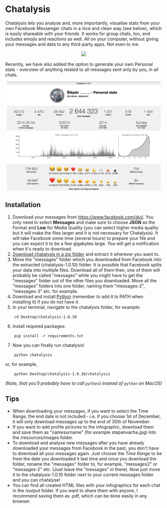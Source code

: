 # Chatalysis

Chatalysis lets you analyse and, more importantly, visualise stats from your own Facebook Messenger chats in a nice and clean way (see below), which is easily shareable with your friends. It works for group chats, too, and includes emojis and reactions as well. All on your computer, without giving your messages and data to any third-party apps. Not even to me.

<p align="center">
<img height="650" src="output/preview_v1.jpg">
</p>

Recently, we have also added the option to generate your own Personal stats - overview of anything related to all messages sent only by you, in all chats.

<p align="center">
<img height="350" src="output/preview_personal.png">
</p>

## Installation

1. Download your messages from <https://www.facebook.com/dyi/>. You only need to select **Messages** and make sure to choose **JSON** as the Format and **Low** for Media Quality (you can select higher media quality but it will make the files larger and it is not necessary for Chatalysis). It will take Facebook some time (several hours) to prepare your file and you can expect it to be a few gigabytes large. You will get a notification when it's ready to download.
2. [Download chatalysis in a zip folder](https://github.com/stepva/chatalysis/archive/refs/tags/v1.0.10.zip) and extract it wherever you want to.
3. Move the "messages" folder which you downloaded from Facebook into the extracted (chatalysis-1.0.10) folder. It is possible that Facebook splits your data into multiple files. Download all of them then, one of them will probably be called "messages" while you might have to get the "messages" folder out of the other files you downloaded. Move all the "messages" folders into one folder, naming them "messages-2", "messages-3" etc. for example.
4. Download and install [Python](https://www.python.org/downloads/) (remember to add it to PATH when installing it) if you do not have it.
5. In your terminal, navigate to the chatalysis folder, for example:

```
    cd Desktop/chatalysis-1.0.10
```

6. Install required packages:

```
    pip install -r requirements.txt
```

7. Now you can finally run chatalysis!

```
    python chatalysis
```

or, for example,

```
    python Desktop/chatalysis-1.0.10/chatalysis
```

_(Note, that you’ll probably have to call `python3` instead of `python` on MacOS)_

## Tips

- When downloading your messages, if you want to select the Time Range, the end date is not included - i.e. if you choose 1st of December, it will only download messages up to the end of 30th of November.
- If you want to add profile pictures to the infographic, download them and save them as "namesurname" (for example stepanvacha.jpg) into the /resources/images folder.
- To download and analyse new messages after you have already downloaded your messages from Facebook in the past, you don't have to download all your messages again. Just choose the _Time Range_ to be from the date you downloaded it last time and once you download the folder, rename the "messages" folder to, for example, "messages2" or "messages-2" etc. (Just leave the "messages" in there). Now just move it to the chatalysis-1.0.10 folder next to your current messages folder and you can chatalyse!
- You can find all created HTML files with your infographics for each chat in the /output folder. If you want to share them with anyone, I recommend saving them as .pdf, which can be done easily in any browser.
